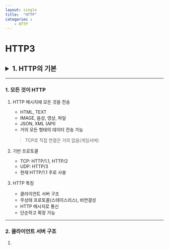 ```yaml
---
layout: single
title:  "HTTP"
categories : 
    - HTTP
---
```


# HTTP3

## <details><summary>1. HTTP의 기본</summary>Hyper Text Transfer Protocol</details>
---

### 1. 모든 것이 HTTP
1. HTTP 메시지에 모든 것을 전송
   - HTML, TEXT
   - IMAGE, 음성, 영상, 파일
   - JSON, XML (API)
   - 거의 모든 형태의 데이터 전송 가능
    > TCP로 직접 연결은 거의 없음(게임서버)

2. 기반 프로토콜
    - TCP: HTTP/1.1, HTTP/2
    - UDP: HTTP/3
    - 현재 HTTP/1.1 주로 사용

3. HTTP 특징
   - 클라이언트 서버 구조
   - 무상태 프로토콜(스테이스리스), 비연결성
   - HTTP 메시지로 통신
   - 단순하고 확장 가능

---

### 2. 클라이언트 서버 구조
1. 